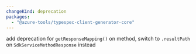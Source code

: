 ```yaml
---
changeKind: deprecation
packages:
  - "@azure-tools/typespec-client-generator-core"
---
```


add deprecation for `getResponseMapping()` on method, switch to `.resultPath` on `SdkServiceMethodResponse` instead
